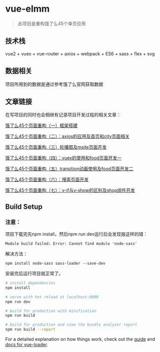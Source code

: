 # vue-elmm

> 此项目是重构饿了么45个单页应用



## 技术栈

vue2 + vuex + vue-router + axios + webpack + ES6 + sass + flex + svg

## 数据相关

项目所用到的数据是通过参考饿了么官网获取数据

## 文章链接

在写项目的同时也会相继有记录项目开发过程的相关文章：

[饿了么45个页面重构（一）框架搭建](https://kakajing.github.io/2018/01/18/%E5%90%83%E4%BA%86%E5%90%97%E5%95%86%E5%9F%8E%E5%BC%80%E5%8F%91%EF%BC%88%E4%B8%80%EF%BC%89%E6%A1%86%E6%9E%B6%E6%90%AD%E5%BB%BA/)

[饿了么45个页面重构（二）：axios的应用及首页和city页面相关](https://kakajing.github.io/2018/01/20/%E5%90%83%E4%BA%86%E5%90%97%E5%95%86%E5%9F%8E%E5%BC%80%E5%8F%91%EF%BC%88%E4%BA%8C%EF%BC%89%EF%BC%9Aaxios%E7%9A%84%E5%BA%94%E7%94%A8%E5%8F%8A%E9%A6%96%E9%A1%B5%E5%92%8Ccity%E9%A1%B5%E9%9D%A2%E7%9B%B8%E5%85%B3/)

[饿了么45个页面重构（三）轮播图及msite页面开发](https://kakajing.github.io/2018/02/01/%E9%A5%BF%E4%BA%86%E4%B9%88%E5%95%86%E5%9F%8E%E5%BC%80%E5%8F%91%EF%BC%88%E4%B8%89%EF%BC%89msite%E9%A1%B5%E9%9D%A2%E7%9B%B8%E5%85%B3/)

[饿了么45个页面重构（四）：vuex的使用和food页面开发一](https://kakajing.github.io/2018/02/04/%E9%A5%BF%E4%BA%86%E4%B9%88%E5%95%86%E5%9F%8E%E5%BC%80%E5%8F%91%EF%BC%88%E5%9B%9B%EF%BC%89%EF%BC%9Avuex%E7%9A%84%E4%BD%BF%E7%94%A8%E5%92%8Cfood%E9%A1%B5%E9%9D%A2%E5%BC%80%E5%8F%91%E4%B8%80/)

[饿了么45个页面重构（五）transition动画使用及food页面开发二](https://kakajing.github.io/2018/02/05/%E9%A5%BF%E4%BA%86%E4%B9%88%E5%95%86%E5%9F%8E%E5%BC%80%E5%8F%91%EF%BC%88%E4%BA%94%EF%BC%89food%E9%A1%B5%E9%9D%A2%E5%BC%80%E5%8F%91%E4%BA%8C/)

[饿了么45个页面重构（六）：搜索页面开发](https://kakajing.github.io/2018/02/12/%E9%A5%BF%E4%BA%86%E4%B9%8845%E4%B8%AA%E9%A1%B5%E9%9D%A2%E9%87%8D%E6%9E%84%EF%BC%88%E5%85%AD%EF%BC%89%EF%BC%9A%E6%90%9C%E7%B4%A2%E9%A1%B5%E9%9D%A2%E5%BC%80%E5%8F%91/)

[饿了么45个页面重构（七）：v-if与v-show的区别及shop组件开发](https://kakajing.github.io/2018/03/22/%E9%A5%BF%E4%BA%86%E4%B9%8845%E4%B8%AA%E9%A1%B5%E9%9D%A2%E9%87%8D%E6%9E%84%EF%BC%88%E4%B8%83%EF%BC%89%EF%BC%9Av-if%E4%B8%8Ev-show%E7%9A%84%E5%8C%BA%E5%88%AB%E5%8F%8Ashop%E7%BB%84%E4%BB%B6%E5%BC%80%E5%8F%91/)



## Build Setup

### 注意：

项目下载完先npm install，然后npm run dev运行后会发现报这样的错：

`Module build failed: Error: Cannot find module 'node-sass'`

解决方法：

`npm install node-sass sass-loader --save-dev`

安装完后运行项目就正常了。

``` bash
# install dependencies
npm install

# serve with hot reload at localhost:8080
npm run dev

# build for production with minification
npm run build

# build for production and view the bundle analyzer report
npm run build --report
```

For a detailed explanation on how things work, check out the [guide](http://vuejs-templates.github.io/webpack/) and [docs for vue-loader](http://vuejs.github.io/vue-loader).

